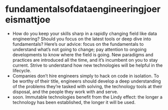 # fundamentalsofdataengineeringjoereismattjoe
- How do you keep your skills sharp in a rapidly changing field like data engineering? Should you focus on the latest tools or deep dive into fundamentals? Here’s our advice: focus on the fundamentals to understand what’s not going to change; pay attention to ongoing developments to know where the field is going. New paradigms and practices are introduced all the time, and it’s incumbent on you to stay current. Strive to understand how new technologies will be helpful in the lifecycle.
- Companies don’t hire engineers simply to hack on code in isolation. To be worthy of their title, engineers should develop a deep understanding of the problems they’re tasked with solving, the technology tools at their disposal, and the people they work with and serve.
- soon. Immutable technologies benefit from the Lindy effect: the longer a technology has been established, the longer it will be used.
